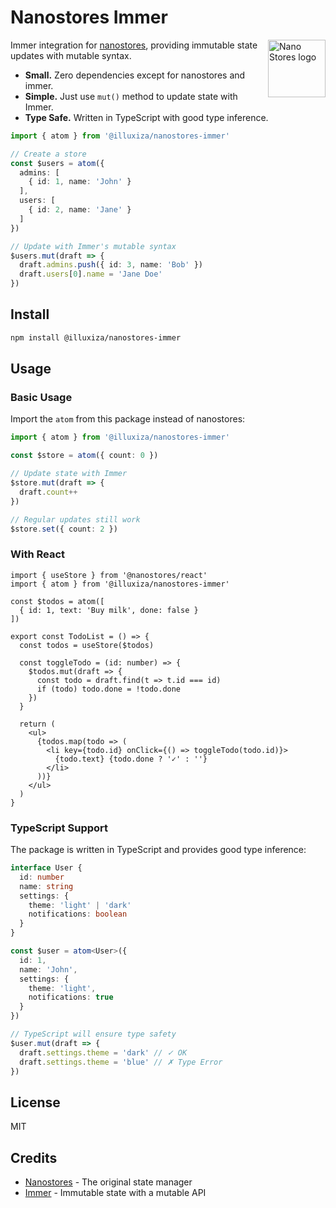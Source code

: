 # Nanostores Immer

<img align="right" width="92" height="92" title="Nano Stores logo"
     src="https://nanostores.github.io/nanostores/logo.svg">

Immer integration for [nanostores](https://github.com/nanostores/nanostores), providing immutable state updates with mutable syntax.

* **Small.** Zero dependencies except for nanostores and immer.
* **Simple.** Just use `mut()` method to update state with Immer.
* **Type Safe.** Written in TypeScript with good type inference.

```ts
import { atom } from '@illuxiza/nanostores-immer'

// Create a store
const $users = atom({ 
  admins: [
    { id: 1, name: 'John' }
  ],
  users: [
    { id: 2, name: 'Jane' }
  ]
})

// Update with Immer's mutable syntax
$users.mut(draft => {
  draft.admins.push({ id: 3, name: 'Bob' })
  draft.users[0].name = 'Jane Doe'
})
```

## Install

```sh
npm install @illuxiza/nanostores-immer
```

## Usage

### Basic Usage

Import the `atom` from this package instead of nanostores:

```ts
import { atom } from '@illuxiza/nanostores-immer'

const $store = atom({ count: 0 })

// Update state with Immer
$store.mut(draft => {
  draft.count++
})

// Regular updates still work
$store.set({ count: 2 })
```

### With React

```tsx
import { useStore } from '@nanostores/react'
import { atom } from '@illuxiza/nanostores-immer'

const $todos = atom([
  { id: 1, text: 'Buy milk', done: false }
])

export const TodoList = () => {
  const todos = useStore($todos)
  
  const toggleTodo = (id: number) => {
    $todos.mut(draft => {
      const todo = draft.find(t => t.id === id)
      if (todo) todo.done = !todo.done
    })
  }

  return (
    <ul>
      {todos.map(todo => (
        <li key={todo.id} onClick={() => toggleTodo(todo.id)}>
          {todo.text} {todo.done ? '✓' : ''}
        </li>
      ))}
    </ul>
  )
}
```

### TypeScript Support

The package is written in TypeScript and provides good type inference:

```ts
interface User {
  id: number
  name: string
  settings: {
    theme: 'light' | 'dark'
    notifications: boolean
  }
}

const $user = atom<User>({
  id: 1,
  name: 'John',
  settings: {
    theme: 'light',
    notifications: true
  }
})

// TypeScript will ensure type safety
$user.mut(draft => {
  draft.settings.theme = 'dark' // ✓ OK
  draft.settings.theme = 'blue' // ✗ Type Error
})
```

## License

MIT

## Credits

- [Nanostores](https://github.com/nanostores/nanostores) - The original state manager
- [Immer](https://github.com/immerjs/immer) - Immutable state with a mutable API
